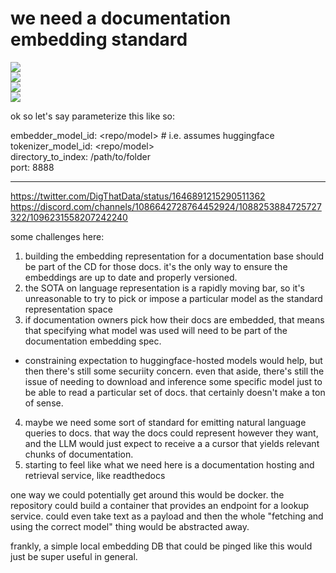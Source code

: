 # we need a documentation embedding standard

![](https://img.shields.io/badge/tag-standard-lightgrey)  
![](https://img.shields.io/badge/tag-documentation-lightgrey)  
![](https://img.shields.io/badge/tag-accessibility-lightgrey)  
![](https://img.shields.io/badge/tag-tooling-lightgrey)


ok so let's say parameterize this like so:  

embedder_model_id: <repo/model> # i.e. assumes huggingface  
tokenizer_model_id: <repo/model>  
directory_to_index: /path/to/folder  
port: 8888  


---

https://twitter.com/DigThatData/status/1646891215290511362
https://discord.com/channels/1086642728764452924/1088253884725727322/1096231558207242240

some challenges here:

1. building the embedding representation for a documentation base should be part of the CD for those docs. it's the only way to ensure the embeddings are up to date and properly versioned.
2. the SOTA on language representation is a rapidly moving bar, so it's unreasonable to try to pick or impose a particular model as the standard representation space
3. if documentation owners pick how their docs are embedded, that means that specifying what model was used will need to be part of the documentation embedding spec.
- constraining expectation to huggingface-hosted models would help, but then there's still some securiity concern. even that aside, there's still the issue of needing to download
and inference some specific model just to be able to read a particular set of docs. that certainly doesn't make a ton of sense.
4. maybe we need some sort of standard for emitting natural language queries to docs. that way the docs could represent however they want, and the LLM would just expect to receive a
a cursor that yields relevant chunks of documentation.
5. starting to feel like what we need here is a documentation hosting and retrieval service, like readthedocs

one way we could potentially get around this would be docker. the repository could build a container that provides an endpoint for a lookup service. could even take text as a payload
and then the whole "fetching and using the correct model" thing would be abstracted away. 

frankly, a simple local embedding DB that could be pinged like this would just be super useful in general. 
